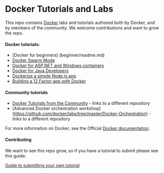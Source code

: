 # Docker Tutorials and Labs

This repo contains [Docker](https://docker.com) labs and tutorials authored both by Docker, and by members of the community. We welcome contributions and want to grow the repo.

#### Docker tutorials:
* [Docker for beginners] (beginner/readme.md)
* [Docker Swarm Mode](swarm-mode/README.md)
* [Docker for ASP.NET and Windows containers](windows/readme.md)
* [Docker for Java Developers](java/readme.adoc)
* [Dockerize a simple Node.js app](nodejs/porting/README.md)
* [Building a 12 Factor app with Docker](12factor/README.md)


#### Community tutorials
* [Docker Tutorials from the Community](https://github.com/docker/community/blob/master/tutorials/docker-tutorials.md) - links to a different repository
* [Advanced Docker orchestration workshop] (https://github.com/docker/labs/tree/master/Docker-Orchestration) - links to a different repository

For more information on Docker, see the Official [Docker documentation](https://docs.docker.com).

#### Contributing

We want to see this repo grow, so if you have a tutorial to submit please see this guide:

[Guide to submitting your own tutorial](contribute.md)

